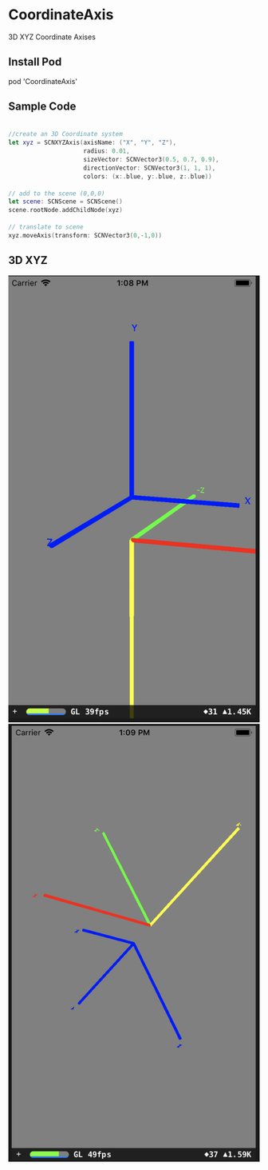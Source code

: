 # CoordinateAxis
3D XYZ Coordinate Axises

## Install Pod
pod 'CoordinateAxis'


## Sample Code
```swift

//create an 3D Coordinate system
let xyz = SCNXYZAxis(axisName: ("X", "Y", "Z"),
                     radius: 0.01,                                             //axis radius
                     sizeVector: SCNVector3(0.5, 0.7, 0.9),                    //axis length
                     directionVector: SCNVector3(1, 1, 1),                     //axis direction
                     colors: (x:.blue, y:.blue, z:.blue))                      //axis color
                            
// add to the scene (0,0,0)
let scene: SCNScene = SCNScene()
scene.rootNode.addChildNode(xyz)
        
// translate to scene
xyz.moveAxis(transform: SCNVector3(0,-1,0))

```

## 3D XYZ
![image](https://github.com/sw0906/CoordinateAxis/blob/master/threed1.png)
![image](https://github.com/sw0906/CoordinateAxis/blob/master/threeD2.png)


